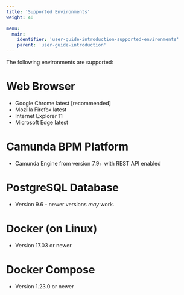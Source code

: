 ```yaml
---
title: 'Supported Environments'
weight: 40

menu:
  main:
    identifier: 'user-guide-introduction-supported-environments'
    parent: 'user-guide-introduction'
---
```


The following environments are supported:

# Web Browser

- Google Chrome latest [recommended]
- Mozilla Firefox latest
- Internet Explorer 11
- Microsoft Edge latest

# Camunda BPM Platform

- Camunda Engine from version 7.9+ with REST API enabled

# PostgreSQL Database

- Version 9.6 - newer versions _may_ work.

# Docker (on Linux)

- Version 17.03 or newer

# Docker Compose

- Version 1.23.0 or newer
